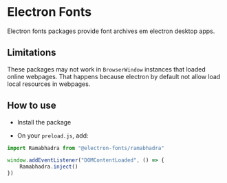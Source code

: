 # Electron Fonts

Electron fonts packages provide font archives em electron desktop apps.

## Limitations

These packages may not work in `BrowserWindow` instances that loaded online webpages. That happens because electron by default not allow load local resources in webpages.

## How to use

* Install the package

* On your `preload.js`, add:

```ts
import Ramabhadra from "@electron-fonts/ramabhadra"

window.addEventListener("DOMContentLoaded", () => {
    Ramabhadra.inject()
})
```